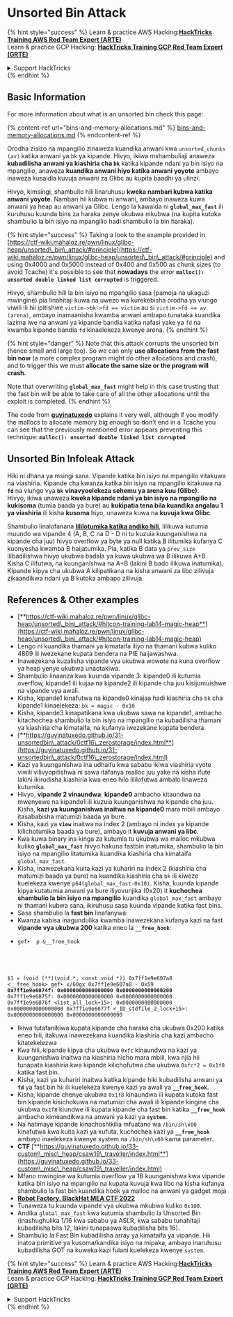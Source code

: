 # Unsorted Bin Attack

{% hint style="success" %}
Learn & practice AWS Hacking:<img src="/.gitbook/assets/arte.png" alt="" data-size="line">[**HackTricks Training AWS Red Team Expert (ARTE)**](https://training.hacktricks.xyz/courses/arte)<img src="/.gitbook/assets/arte.png" alt="" data-size="line">\
Learn & practice GCP Hacking: <img src="/.gitbook/assets/grte.png" alt="" data-size="line">[**HackTricks Training GCP Red Team Expert (GRTE)**<img src="/.gitbook/assets/grte.png" alt="" data-size="line">](https://training.hacktricks.xyz/courses/grte)

<details>

<summary>Support HackTricks</summary>

* Check the [**subscription plans**](https://github.com/sponsors/carlospolop)!
* **Join the** 💬 [**Discord group**](https://discord.gg/hRep4RUj7f) or the [**telegram group**](https://t.me/peass) or **follow** us on **Twitter** 🐦 [**@hacktricks\_live**](https://twitter.com/hacktricks\_live)**.**
* **Share hacking tricks by submitting PRs to the** [**HackTricks**](https://github.com/carlospolop/hacktricks) and [**HackTricks Cloud**](https://github.com/carlospolop/hacktricks-cloud) github repos.

</details>
{% endhint %}

## Basic Information

For more information about what is an unsorted bin check this page:

{% content-ref url="bins-and-memory-allocations.md" %}
[bins-and-memory-allocations.md](bins-and-memory-allocations.md)
{% endcontent-ref %}

Orodha zisizo na mpangilio zinaweza kuandika anwani kwa `unsorted_chunks (av)` katika anwani ya `bk` ya kipande. Hivyo, ikiwa mshambuliaji anaweza **kubadilisha anwani ya kiashiria cha `bk`** katika kipande ndani ya bin isiyo na mpangilio, anaweza **kuandika anwani hiyo katika anwani yoyote** ambayo inaweza kusaidia kuvuja anwani za Glibc au kupita baadhi ya ulinzi.

Hivyo, kimsingi, shambulio hili linaruhusu **kweka nambari kubwa katika anwani yoyote**. Nambari hii kubwa ni anwani, ambayo inaweza kuwa anwani ya heap au anwani ya Glibc. Lengo la kawaida ni **`global_max_fast`** ili kuruhusu kuunda bins za haraka zenye ukubwa mkubwa (na kupita kutoka shambulio la bin isiyo na mpangilio hadi shambulio la bin haraka).

{% hint style="success" %}
Taking a look to the example provided in [https://ctf-wiki.mahaloz.re/pwn/linux/glibc-heap/unsorted\_bin\_attack/#principle](https://ctf-wiki.mahaloz.re/pwn/linux/glibc-heap/unsorted\_bin\_attack/#principle) and using 0x4000 and 0x5000 instead of 0x400 and 0x500 as chunk sizes (to avoid Tcache) it's possible to see that **nowadays** the error **`malloc(): unsorted double linked list corrupted`** is triggered.

Hivyo, shambulio hili la bin isiyo na mpangilio sasa (pamoja na ukaguzi mwingine) pia linahitaji kuwa na uwezo wa kurekebisha orodha ya viungo viwili ili hii ipitishwe `victim->bk->fd == victim` au si `victim->fd == av (arena)`, ambayo inamaanisha kwamba anwani ambapo tunataka kuandika lazima iwe na anwani ya kipande bandia katika nafasi yake ya `fd` na kwamba kipande bandia `fd` kinaelekeza kwenye arena.
{% endhint %}

{% hint style="danger" %}
Note that this attack corrupts the unsorted bin (hence small and large too). So we can only **use allocations from the fast bin now** (a more complex program might do other allocations and crash), and to trigger this we must **allocate the same size or the program will crash.**

Note that overwriting **`global_max_fast`** might help in this case trusting that the fast bin will be able to take care of all the other allocations until the exploit is completed.
{% endhint %}

The code from [**guyinatuxedo**](https://guyinatuxedo.github.io/31-unsortedbin\_attack/unsorted\_explanation/index.html) explains it very well, although if you modify the mallocs to allocate memory big enough so don't end in a Tcache you can see that the previously mentioned error appears preventing this technique: **`malloc(): unsorted double linked list corrupted`**

## Unsorted Bin Infoleak Attack

Hiki ni dhana ya msingi sana. Vipande katika bin isiyo na mpangilio vitakuwa na viashiria. Kipande cha kwanza katika bin isiyo na mpangilio kitakuwa na **`fd`** na viungo vya **`bk`** **vinavyoelekeza sehemu ya arena kuu (Glibc)**.\
Hivyo, ikiwa unaweza **kweka kipande ndani ya bin isiyo na mpangilio na kukisoma** (tumia baada ya bure) au **kukipatia tena bila kuandika angalau 1 ya viashiria** ili kisha **kusoma** hiyo, unaweza kuwa na **kuvuja kwa Glibc**.

Shambulio linalofanana [**lililotumika katika andiko hili**](https://guyinatuxedo.github.io/33-custom\_misc\_heap/csaw18\_alienVSsamurai/index.html), lilikuwa kutumia muundo wa vipande 4 (A, B, C na D - D ni tu kuzuia kuunganishwa na kipande cha juu) hivyo overflow ya byte ya null katika B ilitumika kufanya C kuonyesha kwamba B haijatumika. Pia, katika B data ya `prev_size` ilibadilishwa hivyo ukubwa badala ya kuwa ukubwa wa B ilikuwa A+B.\
Kisha C ilifutwa, na kuunganishwa na A+B (lakini B bado ilikuwa inatumika). Kipande kipya cha ukubwa A kilipatikana na kisha anwani za libc zilivuja zikaandikwa ndani ya B kutoka ambapo zilivuja.

## References & Other examples

* [**https://ctf-wiki.mahaloz.re/pwn/linux/glibc-heap/unsorted\_bin\_attack/#hitcon-training-lab14-magic-heap**](https://ctf-wiki.mahaloz.re/pwn/linux/glibc-heap/unsorted\_bin\_attack/#hitcon-training-lab14-magic-heap)
* Lengo ni kuandika thamani ya kimataifa iliyo na thamani kubwa kuliko 4869 ili iwezekane kupata bendera na PIE haijawashwa.
* Inawezekana kuzalisha vipande vya ukubwa wowote na kuna overflow ya heap yenye ukubwa unaotakiwa.
* Shambulio linaanza kwa kuunda vipande 3: kipande0 ili kutumia overflow, kipande1 ili kujaa na kipande2 ili kipande cha juu kisijumuishwe na vipande vya awali.
* Kisha, kipande1 kinafutwa na kipande0 kinajaa hadi kiashiria cha `bk` cha kipande1 kinaelekeza: `bk = magic - 0x10`
* Kisha, kipande3 kinapatikana kwa ukubwa sawa na kipande1, ambacho kitachochea shambulio la bin isiyo na mpangilio na kubadilisha thamani ya kiashiria cha kimataifa, na kufanya iwezekane kupata bendera.
* [**https://guyinatuxedo.github.io/31-unsortedbin\_attack/0ctf16\_zerostorage/index.html**](https://guyinatuxedo.github.io/31-unsortedbin\_attack/0ctf16\_zerostorage/index.html)
* Kazi ya kuunganishwa ina udhaifu kwa sababu ikiwa viashiria vyote viwili vilivyopitishwa ni sawa itafanya realloc juu yake na kisha ifute lakini ikirudisha kiashiria kwa eneo hilo lililofutwa ambalo linaweza kutumika.
* Hivyo, **vipande 2 vinaundwa**: **kipande0** ambacho kitaundwa na mwenyewe na kipande1 ili kuzuia kuunganishwa na kipande cha juu. Kisha, **kazi ya kuunganishwa inaitwa na kipande0** mara mbili ambayo itasababisha matumizi baada ya bure.
* Kisha, kazi ya **`view`** inaitwa na index 2 (ambayo ni index ya kipande kilichotumika baada ya bure), ambayo it **kuvuja anwani ya libc**.
* Kwa kuwa binary ina kinga za kutumia tu ukubwa wa malloc mkubwa kuliko **`global_max_fast`** hivyo hakuna fastbin inatumika, shambulio la bin isiyo na mpangilio litatumika kuandika kiashiria cha kimataifa `global_max_fast`.
* Kisha, inawezekana kuita kazi ya kuhariri na index 2 (kiashiria cha matumizi baada ya bure) na kuandika kiashiria cha `bk` ili kiweze kuelekeza kwenye `p64(global_max_fast-0x10)`. Kisha, kuunda kipande kipya kutatumia anwani ya bure iliyovunjika (0x20) it **kuchochea shambulio la bin isiyo na mpangilio** kuandika `global_max_fast` ambayo ni thamani kubwa sana, ikiruhusu sasa kuunda vipande katika fast bins.
* Sasa shambulio la **fast bin** linafanywa:
* Kwanza kabisa inagundulika kwamba inawezekana kufanya kazi na fast **vipande vya ukubwa 200** katika eneo la **`__free_hook`**:
* <pre class="language-c"><code class="lang-c">gef➤  p &#x26;__free_hook
$1 = (void (**)(void *, const void *)) 0x7ff1e9e607a8 &#x3C;__free_hook>
gef➤  x/60gx 0x7ff1e9e607a8 - 0x59
<strong>0x7ff1e9e6074f: 0x0000000000000000      0x0000000000000200
</strong>0x7ff1e9e6075f: 0x0000000000000000      0x0000000000000000
0x7ff1e9e6076f &#x3C;list_all_lock+15>:      0x0000000000000000      0x0000000000000000
0x7ff1e9e6077f &#x3C;_IO_stdfile_2_lock+15>: 0x0000000000000000      0x0000000000000000
</code></pre>
* Ikiwa tutafanikiwa kupata kipande cha haraka cha ukubwa 0x200 katika eneo hili, itakuwa inawezekana kuandika kiashiria cha kazi ambacho kitatekelezwa
* Kwa hili, kipande kipya cha ukubwa `0xfc` kinaundwa na kazi ya kuunganishwa inaitwa na kiashiria hicho mara mbili, kwa njia hii tunapata kiashiria kwa kipande kilichofutwa cha ukubwa `0xfc*2 = 0x1f8` katika fast bin.
* Kisha, kazi ya kuhariri inaitwa katika kipande hiki kubadilisha anwani ya **`fd`** ya fast bin hii ili kuelekeza kwenye kazi ya awali ya **`__free_hook`**.
* Kisha, kipande chenye ukubwa `0x1f8` kinaundwa ili kupata kutoka fast bin kipande kisichokuwa na matumizi cha awali ili kipande kingine cha ukubwa `0x1f8` kiundwe ili kupata kipande cha fast bin katika **`__free_hook`** ambacho kimeandikwa na anwani ya kazi ya **`system`**.
* Na hatimaye kipande kinachoshikilia mfuatano wa `/bin/sh\x00` kinafutwa kwa kuita kazi ya kufuta, kuchochea kazi ya **`__free_hook`** ambayo inaelekeza kwenye system na `/bin/sh\x00` kama parameter.
* **CTF** [**https://guyinatuxedo.github.io/33-custom\_misc\_heap/csaw19\_traveller/index.html**](https://guyinatuxedo.github.io/33-custom\_misc\_heap/csaw19\_traveller/index.html)
* Mfano mwingine wa kutumia overflow ya 1B kuunganishwa kwa vipande katika bin isiyo na mpangilio na kupata kuvuja kwa libc na kisha kufanya shambulio la fast bin kuandika hook ya malloc na anwani ya gadget moja
* [**Robot Factory. BlackHat MEA CTF 2022**](https://7rocky.github.io/en/ctf/other/blackhat-ctf/robot-factory/)
* Tunaweza tu kuunda vipande vya ukubwa mkubwa kuliko `0x100`.
* Andika `global_max_fast` kwa kutumia shambulio la Unsorted Bin (inashughulika 1/16 kwa sababu ya ASLR, kwa sababu tunahitaji kubadilisha bits 12, lakini tunapaswa kubadilisha bits 16).
* Shambulio la Fast Bin kubadilisha array ya kimataifa ya vipande. Hii inatoa primitive ya kusoma/kandika isiyo na mipaka, ambayo inaruhusu kubadilisha GOT na kuweka kazi fulani kuelekeza kwenye `system`.

{% hint style="success" %}
Learn & practice AWS Hacking:<img src="/.gitbook/assets/arte.png" alt="" data-size="line">[**HackTricks Training AWS Red Team Expert (ARTE)**](https://training.hacktricks.xyz/courses/arte)<img src="/.gitbook/assets/arte.png" alt="" data-size="line">\
Learn & practice GCP Hacking: <img src="/.gitbook/assets/grte.png" alt="" data-size="line">[**HackTricks Training GCP Red Team Expert (GRTE)**<img src="/.gitbook/assets/grte.png" alt="" data-size="line">](https://training.hacktricks.xyz/courses/grte)

<details>

<summary>Support HackTricks</summary>

* Check the [**subscription plans**](https://github.com/sponsors/carlospolop)!
* **Join the** 💬 [**Discord group**](https://discord.gg/hRep4RUj7f) or the [**telegram group**](https://t.me/peass) or **follow** us on **Twitter** 🐦 [**@hacktricks\_live**](https://twitter.com/hacktricks\_live)**.**
* **Share hacking tricks by submitting PRs to the** [**HackTricks**](https://github.com/carlospolop/hacktricks) and [**HackTricks Cloud**](https://github.com/carlospolop/hacktricks-cloud) github repos.

</details>
{% endhint %}
